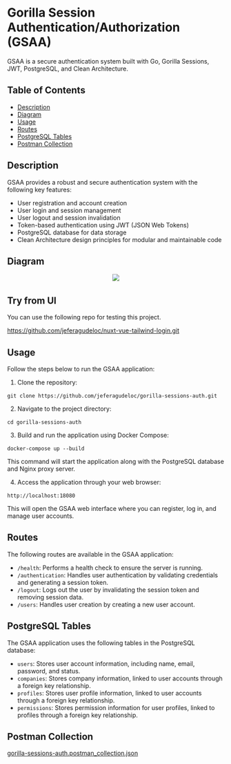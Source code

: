 # Gorilla Session Authentication/Authorization (GSAA)

GSAA is a secure authentication system built with Go, Gorilla Sessions, JWT, PostgreSQL, and Clean Architecture.

## Table of Contents

- [Description](#description)
- [Diagram](#diagram)
- [Usage](#usage)
- [Routes](#routes)
- [PostgreSQL Tables](#postgresql-tables)
- [Postman Collection](#postman-collection)

## Description

GSAA provides a robust and secure authentication system with the following key features:

- User registration and account creation
- User login and session management
- User logout and session invalidation
- Token-based authentication using JWT (JSON Web Tokens)
- PostgreSQL database for data storage
- Clean Architecture design principles for modular and maintainable code

## Diagram

<div align="center">
    <img src="docs/diagram/component.svg" crossorigin>
</div>


## Try from UI

You can use the following repo for testing this project.

https://github.com/jeferagudeloc/nuxt-vue-tailwind-login.git

## Usage

Follow the steps below to run the GSAA application:

1. Clone the repository:

```shell
git clone https://github.com/jeferagudeloc/gorilla-sessions-auth.git
```

2. Navigate to the project directory:

```shell
cd gorilla-sessions-auth
```

3. Build and run the application using Docker Compose:

```shell
docker-compose up --build
```

This command will start the application along with the PostgreSQL database and Nginx proxy server.

4. Access the application through your web browser:

```
http://localhost:18080
```

This will open the GSAA web interface where you can register, log in, and manage user accounts.

## Routes

The following routes are available in the GSAA application:

- `/health`: Performs a health check to ensure the server is running.
- `/authentication`: Handles user authentication by validating credentials and generating a session token.
- `/logout`: Logs out the user by invalidating the session token and removing session data.
- `/users`: Handles user creation by creating a new user account.

## PostgreSQL Tables

The GSAA application uses the following tables in the PostgreSQL database:

- `users`: Stores user account information, including name, email, password, and status.
- `companies`: Stores company information, linked to user accounts through a foreign key relationship.
- `profiles`: Stores user profile information, linked to user accounts through a foreign key relationship.
- `permissions`: Stores permission information for user profiles, linked to profiles through a foreign key relationship.

## Postman Collection

[gorilla-sessions-auth.postman_collection.json](docs/collection/gorilla-sessions-auth.postman_collection.json)